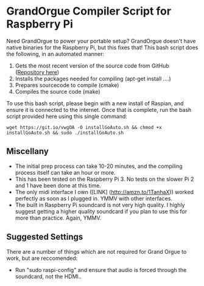 GrandOrgue Compiler Script for Raspberry Pi
==============

Need GrandOrgue to power your portable setup? GrandOrgue doesn't have native binaries for the Raspberry Pi, but this fixes that! This bash script does the following, in an automated manner:

1. Gets the most recent version of the source code from GitHub ([Repository here](https://github.com/e9925248/grandorgue))
2. Installs the packages needed for compiling (apt-get install ....)
3. Prepares sourcecode to compile (cmake)
4. Compiles the source code (make)

To use this bash script, please begin with a new install of Raspian, and ensure it is connected to the internet. Once that is complete, run the bash script provided here using this single command:
````
wget https://git.io/vwgOA -O installGoAuto.sh && chmod +x installGoAuto.sh && sudo ./installGoAuto.sh
````
Miscellany
------------
* The initial prep process can take 10-20 minutes, and the compiling process itself can take an hour or more.
* This has been tested on the Raspberry Pi 3. No tests on the slower Pi 2 and 1 have been done at this time.
* The only midi interface I own ([LINK] (http://amzn.to/1TanhaX)) worked perfectly as soon as I plugged in. YMMV with other interfaces.
* The built in Raspberry Pi soundcard is not very high quality. I highly suggest getting a higher quality soundcard if you plan to use this for more than practice. Again, YMMV.

Suggested Settings
-------------

There are a number of things which are not required for Grand Orgue to work, but are reccomended:
* Run "sudo raspi-config" and ensure that audio is forced through the soundcard, not the HDMI..
